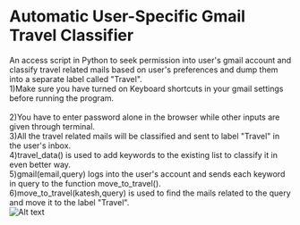 # Automatic User-Specific Gmail Travel Classifier
An access script in Python to seek permission into user's gmail account and classify travel related mails based on user's preferences and dump them into a separate label called "Travel".<br />
1)Make sure you have turned on Keyboard shortcuts in your gmail settings before running the program.<br />				
2)You have to enter password alone in the browser while other inputs are given through terminal.<br /> 
3)All the travel related mails will be classified and sent to label "Travel" in the user's inbox.<br />
4)travel_data() is used to add keywords to the existing list to classify it in even better way.<br />
5)gmail(email,query) logs into the user's account and sends each keyword in query to the function move_to_travel().<br />
6)move_to_travel(katesh,query) is used to find the mails related to the query and move it to the label "Travel".<br />
![Alt text](/home/amirthakatesh/Pictures/gmail1.png?raw=true "")
